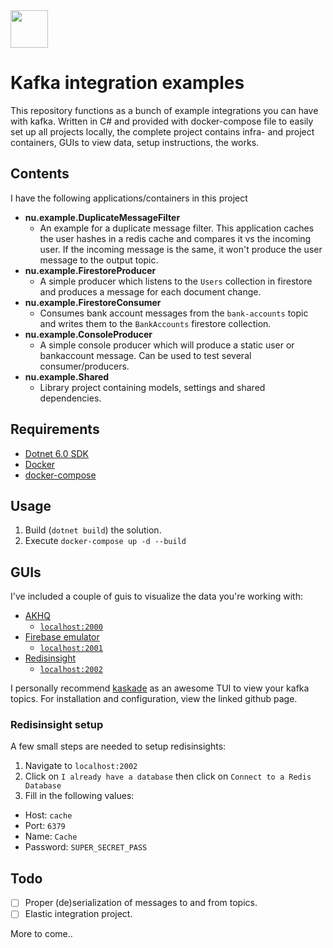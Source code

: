 <img height="60" width="60" src="https://www.explore-group.com/storage/images-processed/w-1500_h-auto_m-fit_s-any__600_470085481.jpeg">

# Kafka integration examples

This repository functions as a bunch of example integrations you can have with kafka. Written in C# and provided with docker-compose file to easily set up all projects locally, the complete project contains infra- and project containers, GUIs to view data, setup instructions, the works.

## Contents

I have the following applications/containers in this project

- **nu.example.DuplicateMessageFilter**
  - An example for a duplicate message filter. This application caches the user hashes in a redis cache and compares it vs the incoming user. If the incoming message is the same, it won't produce the user message to the output topic.
- **nu.example.FirestoreProducer**
  - A simple producer which listens to the `Users` collection in firestore and produces a message for each document change.
- **nu.example.FirestoreConsumer**
  - Consumes bank account messages from the `bank-accounts` topic and writes them to the `BankAccounts` firestore collection.
- **nu.example.ConsoleProducer**
  - A simple console producer which will produce a static user or bankaccount message. Can be used to test several consumer/producers.
- **nu.example.Shared**
  - Library project containing models, settings and shared dependencies.

## Requirements

- [Dotnet 6.0 SDK](https://dotnet.microsoft.com/en-us/download/dotnet/6.0)
- [Docker](https://www.docker.com/)
- [docker-compose](https://docs.docker.com/compose/install/)

## Usage

1. Build (`dotnet build`) the solution.
2. Execute `docker-compose up -d --build`

## GUIs

I've included a couple of guis to visualize the data you're working with:

- [AKHQ](https://github.com/tchiotludo/akhq)
  - [`localhost:2000`](http://localhost:2000)
- [Firebase emulator](https://firebase.google.com/docs/emulator-suite)
  - [`localhost:2001`](http://localhost:2001)
- [Redisinsight](https://redis.io/docs/stack/insight/)
  - [`localhost:2002`](http://localhost:2002)

I personally recommend [kaskade](https://github.com/sauljabin/kaskade) as an awesome TUI to view your kafka topics. For installation and configuration, view the linked github page.

### Redisinsight setup

A few small steps are needed to setup redisinsights:

1. Navigate to `localhost:2002`
2. Click on `I already have a database` then click on `Connect to a Redis Database`
3. Fill in the following values:

- Host: `cache`
- Port: `6379`
- Name: `Cache`
- Password: `SUPER_SECRET_PASS`

## Todo

- [ ] Proper (de)serialization of messages to and from topics.
- [ ] Elastic integration project.

More to come..
